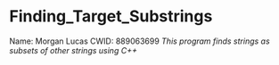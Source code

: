 # Finding_Target_Substrings
Name: Morgan Lucas
CWID: 889063699
_This program finds strings as subsets of other strings using C++_
